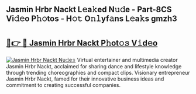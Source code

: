 ## Jasmin Hrbr Nackt L𝚎a𝚔ed N𝚞𝚍e - Part-8CS Vi𝚍𝚎o P𝚑𝚘tos - H𝚘𝚝 O𝚗𝚕yf𝚊ns L𝚎a𝚔s gmzh3

# <h2><a href="http://kf3jcd.oniu.top/?m=Jasmin+Hrbr+Nackt">🔗👉 🔴 Jasmin Hrbr Nackt P𝚑ot𝚘𝚜 V𝚒d𝚎o</a></h2>

[![Jasmin Hrbr Nackt Nu𝚍e𝚜](https://i.imgur.com/0qMVB7G.gif)](http://kf3jcd.oniu.top/?m=Jasmin+Hrbr+Nackt)
Virtual entertainer and multimedia creator Jasmin Hrbr Nackt, acclaimed for sharing dance and lifestyle knowledge through trending choreographies and compact clips. Visionary entrepreneur Jasmin Hrbr Nackt, famed for their innovative business ideas and commitment to creating successful companies.  

